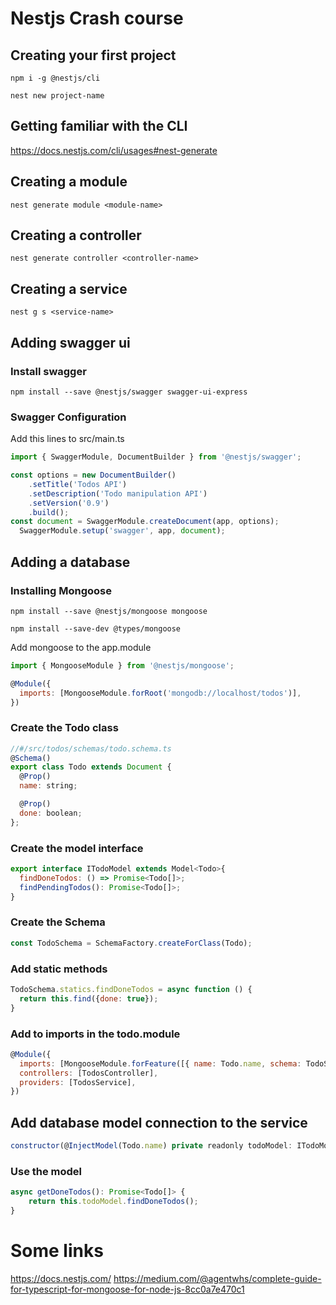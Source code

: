 # Nestjs Crash course

## Creating your first project
`npm i -g @nestjs/cli`

`nest new project-name`

## Getting familiar with the CLI
https://docs.nestjs.com/cli/usages#nest-generate

## Creating a module
`nest generate module <module-name>`

## Creating a controller
`nest generate controller <controller-name>`

## Creating a service
`nest g s <service-name>`

## Adding swagger ui
### Install swagger
`npm install --save @nestjs/swagger swagger-ui-express`

### Swagger Configuration
Add this lines to src/main.ts
```javascript
import { SwaggerModule, DocumentBuilder } from '@nestjs/swagger';

const options = new DocumentBuilder()
    .setTitle('Todos API')
    .setDescription('Todo manipulation API')
    .setVersion('0.9')
    .build();
const document = SwaggerModule.createDocument(app, options);
  SwaggerModule.setup('swagger', app, document);
```

## Adding a database
### Installing Mongoose
`npm install --save @nestjs/mongoose mongoose`

`npm install --save-dev @types/mongoose`

Add mongoose to the app.module
```javascript
import { MongooseModule } from '@nestjs/mongoose';

@Module({
  imports: [MongooseModule.forRoot('mongodb://localhost/todos')],
})
```
### Create the Todo class
```javascript
//#/src/todos/schemas/todo.schema.ts
@Schema()
export class Todo extends Document {
  @Prop()
  name: string;

  @Prop()
  done: boolean;
};
```
### Create the model interface
```javascript
export interface ITodoModel extends Model<Todo>{
  findDoneTodos: () => Promise<Todo[]>;
  findPendingTodos(): Promise<Todo[]>;
}
```

### Create the Schema
```javascript
const TodoSchema = SchemaFactory.createForClass(Todo);
```

### Add static methods
```javascript
TodoSchema.statics.findDoneTodos = async function () {
  return this.find({done: true});
}
```

### Add to imports in the todo.module
```javascript
@Module({
  imports: [MongooseModule.forFeature([{ name: Todo.name, schema: TodoSchema, collection: 'todo' }])],
  controllers: [TodosController],
  providers: [TodosService],
})
```

## Add database model connection to the service
```javascript
constructor(@InjectModel(Todo.name) private readonly todoModel: ITodoModel) { }
```

### Use the model
```javascript
async getDoneTodos(): Promise<Todo[]> {
    return this.todoModel.findDoneTodos();
}
```

# Some links
https://docs.nestjs.com/
https://medium.com/@agentwhs/complete-guide-for-typescript-for-mongoose-for-node-js-8cc0a7e470c1